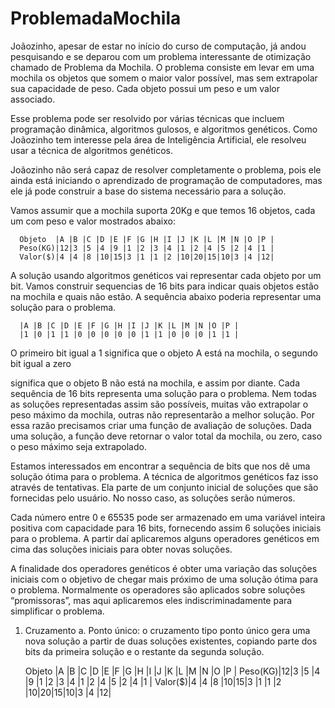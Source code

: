 # ProblemadaMochila


Joãozinho, apesar de estar no início do curso de computação, já andou pesquisando e se deparou com um problema interessante de otimização chamado 
de Problema da Mochila. O problema consiste em levar em uma mochila os objetos que somem o maior valor possível, mas sem extrapolar sua capacidade de peso. 
Cada objeto possui um peso e um valor associado.


Esse problema pode ser resolvido por várias técnicas que incluem programação dinâmica, algoritmos gulosos, e algoritmos genéticos. 
Como Joãozinho tem interesse pela área de Inteligência Artificial, ele resolveu usar a técnica de algoritmos genéticos.

Joãozinho não será capaz de resolver completamente o problema, pois ele ainda está iniciando o aprendizado de programação de computadores, 
mas ele já pode construir a base do sistema necessário para a solução.

Vamos assumir que a mochila suporta 20Kg e que temos 16 objetos, cada um com peso e valor mostrados abaixo:

      Objeto  |A |B |C |D |E |F |G |H |I |J |K |L |M |N |O |P | 
      Peso(KG)|12|3 |5 |4 |9 |1 |2 |3 |4 |1 |2 |4 |5 |2 |4 |1 |
      Valor($)|4 |4 |8 |10|15|3 |1 |1 |2 |10|20|15|10|3 |4 |12|
      
A solução usando algoritmos genéticos vai representar cada objeto por um bit. Vamos construir sequencias de 16 bits para indicar quais objetos 
estão na mochila e quais não estão. A sequência abaixo poderia representar uma solução para o problema.

      |A |B |C |D |E |F |G |H |I |J |K |L |M |N |O |P | 
      |1 |0 |1 |1 |0 |0 |0 |0 |0 |1 |1 |0 |0 |0 |1 |1 |

O primeiro bit igual a 1 significa que o objeto A está na mochila, o segundo bit igual a zero

significa que o objeto B não está na mochila, e assim por diante. Cada sequência de 16 bits representa uma solução para o problema. 
Nem todas as soluções representadas assim são possíveis, muitas vão extrapolar o peso máximo da mochila, outras não representarão a melhor solução. 
Por essa razão precisamos criar uma função de avaliação de soluções. Dada uma solução, a função deve retornar o valor total da mochila, ou zero, 
caso o peso máximo seja extrapolado.

Estamos interessados em encontrar a sequência de bits que nos dê uma solução ótima para o problema. A técnica de algoritmos genéticos faz isso através
de tentativas. Ela parte de um conjunto inicial de soluções que são fornecidas pelo usuário. No nosso caso, as soluções serão números.

Cada número entre 0 e 65535 pode ser armazenado em uma variável inteira positiva com capacidade para 16 bits, fornecendo assim 6 soluções iniciais para o problema.
A partir daí aplicaremos alguns operadores genéticos em cima das soluções iniciais para obter novas soluções.

A finalidade dos operadores genéticos é obter uma variação das soluções iniciais com o objetivo de chegar mais próximo de uma solução ótima para o problema. Normalmente os operadores são aplicados sobre soluções “promissoras”, mas aqui aplicaremos eles indiscriminadamente para simplificar o problema.

1) Cruzamento
a. Ponto único: o cruzamento tipo ponto único gera uma nova solução a partir de duas soluções existentes, copiando parte dos bits da primeira solução e o restante da segunda solução.

      Objeto  |A |B |C |D |E |F |G |H |I |J |K |L |M |N |O |P | 
      Peso(KG)|12|3 |5 |4 |9 |1 |2 |3 |4 |1 |2 |4 |5 |2 |4 |1 |
      Valor($)|4 |4 |8 |10|15|3 |1 |1 |2 |10|20|15|10|3 |4 |12|
